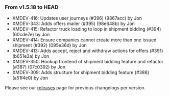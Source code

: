 ### From v1.5.18 to HEAD

- XMDEV-416: Updates user journeys (#396) (9867acc) by Jon
- XMDEV-343: Adds offers mailer (#395) (98e648b) by Jon
- XMDEV-415: Refactor truck loading to loop in shipment bidding (#394) (60cde7e) by Jon
- XMDEV-414: Ensure companies cannot create more than one issued shipment (#392) (095e36d) by Jon
- XMDEV-413: Adds accept, reject and withdraw actions for offers (#391) (b651e3a) by Jon
- XMDEV-350: Hookup frontend of shipment bidding feature and refactor (#387) (07c0392) by Jon
- XMDEV-309: Adds structure for shipment bidding feature (#386) (a51f4e0) by Jon

Please see our [releases](https://github.com/devxiongmao/truckin-along/releases/) page for previous changelogs per version.

